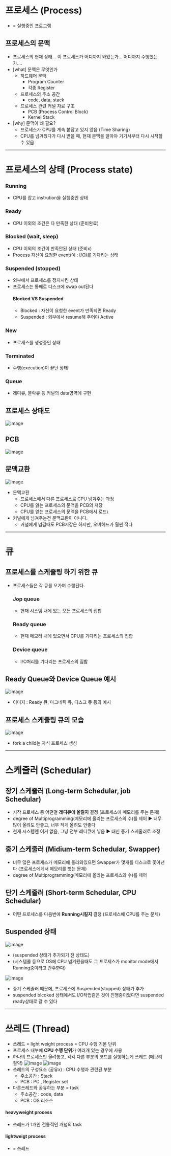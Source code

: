 # 프로세스 (Process)
- = 실행중인 프로그램
## 프로세스의 문맥
- 프로세스의 현재 상태... 이 프로세스가 어디까지 와있는가... 어디까지 수행했는가....
- [what] 문맥은 무엇인가
  - 하드웨어 문맥
    - Program Counter
    - 각종 Register
  - 프로세스의 주소 공간
    - code, data, stack
  - 프로세스 관련 커널 자료 구조
    - PCB (Process Control Block)
    - Kernel Stack
- [why] 문맥이 왜 필요?
  - 프로세스가 CPU를 계속 붙잡고 있지 않음 (Time Sharing)
  - CPU를 넘겨줬다가 다시 받을 때, 현재 문맥을 알아야 거기서부터 다시 시작할 수 있음

 ---

# 프로세스의 상태 (Process state)
### Running
- CPU를 잡고 instrution을 실행중인 상태
### Ready
- CPU 이외의 조건은 다 만족한 상태 (준비완료)
### Blocked (wait, sleep)
- CPU 이외의 조건이 만족안된 상태 (준비x)
- Process 자신이 요청한 event(예 : I/O)를 기다리는 상태
### Suspended (stopped)
- 외부에서 프로세스를 정지시킨 상태
- 프로세스는 통째로 디스크에 swap out된다
  #### Blocked VS Suspended
  - Blocked : 자신이 요청한 event가 만족되면 Ready
  - Suspended : 외부에서 resume해 주어야 Active
### New
- 프로세스를 생성중인 상태
### Terminated 
- 수행(execution)이 끝난 상태
### Queue
- 레디큐, 블락큐 등 커널의 data영역에 구현
## 프로세스 상태도
![image](https://github.com/user-attachments/assets/25a618e9-d897-49fd-86f7-c051d0f303f4)
## PCB
![image](https://github.com/user-attachments/assets/a94b051d-9b57-4d66-9c73-e6581efd1f6a)
## 문맥교환
![image](https://github.com/user-attachments/assets/715f601d-df5d-4c76-b1d1-05fe4a2fb2b4)
- 문맥교환
  - 프로세스에서 다른 프로세스로 CPU 넘겨주는 과정
  - CPU를 잃는 프로세스의 문맥을 PCB의 저장
  - CPU를 얻는 프로세스의 문맥을 PCB에서 로드\
- 커널에게 넘겨주는건 문맥교환이 아니다.
  - 커널에게 넘길때도 PCB저장은 하지만, 오버헤드가 훨씬 적다

 ---

 # 큐
 ## 프로세스를 스케줄링 하기 위한 큐
 - 프로세스들은 각 큐를 오가며 수행된다.
   ### Jop queue
   - 현재 시스템 내에 있는 모든 프로세스의 집합
   ### Ready queue
   - 현재 메모리 내에 있으면서 CPU를 기다리는 프로세스의 집합
   ### Device queue
   - I/O처리를 기다리는 프로세스의 집합
## Ready Queue와 Device Queue 예시
![image](https://github.com/user-attachments/assets/0a528400-7b62-4431-89f0-00d348e2df2b)
- 이미지 : Ready 큐, 마그네틱 큐, 디스크 큐 등의 예시
## 프로세스 스케줄링 큐의 모습
![image](https://github.com/user-attachments/assets/034474d6-3b3f-46c1-8470-46a21b92df00)
- fork a child는 자식 프로세스 생성

---

# 스케줄러 (Schedular)
  ## 장기 스케줄러 (Long-term Schedular, job Schedular)
  - 시작 프로세스 중 어떤걸 **레디큐에 올릴지** 결정 (프로세스에 메모리를 주는 문제)
  - degree of Multiprogramming(메모리에 올리는 프로세스의 수)를 제어 ▶ 너무 많이 올려도 안좋고, 너무 적게 올려도 안좋다
  - 현재 시스템엔 이거 없음, 그냥 전부 레디큐에 넣음 ▶ 대신 중기 스케줄러로 조정
  ## 중기 스케줄러 (Midium-term Schedular, Swapper)
  - 너무 많은 프로세스가 메모리에 올라와있으면 Swapper가 몇개를 디스크로 쫓아낸다 (프로세스에게서 메모리를 뺏는 문제)
  - degree of Multiprogramming(메모리에 올리는 프로세스의 수)를 제어
  ## 단기 스케줄러 (Short-term Schedular, CPU Schedular)
  - 어떤 프로세스를 다음번에 **Running시킬지** 결정 (프로세스에 CPU를 주는 문제)
## Suspended 상태
![image](https://github.com/user-attachments/assets/f36cc699-323c-4837-bcf6-987c0164342e)
- (suspended 상태가 추가되기 전 상태도)
- (시스템콜 등으로 OS에 CPU 넘겨줬을때도 그 프로세스가 monitor mode에서 Running중이라고 간주한다)

![image](https://github.com/user-attachments/assets/75496232-c6bc-4d0d-ab20-42c26af2b4b3)
- 중기 스케줄러 때문에, 프로세스에 Suspended(stopped) 상태가 추가
- suspended blcoked 상태에서도 I/O작업같은 것이 진행중이었다면 suspended ready상태로 갈 수 있다

---

# 쓰레드 (Thread)
- 쓰레드 = light weight process = CPU 수행 기본 단위
- 프로세스 내부에 **CPU 수행 단위**가 여러개 있는 경우에 사용
- 하나의 프로세스만 올려놓고, 각각 다른 부분의 코드를 실행하는게 쓰레드 (메모리 절약)
![image](https://github.com/user-attachments/assets/c03ee349-5b3d-4507-9304-99224e124f81)
![image](https://github.com/user-attachments/assets/69f58f13-786e-44d4-b471-d152b5ef5bd7)
- 쓰레드의 구성요소 (공유x) : CPU 수행과 관련된 부분
  - 주소공간 : Stack
  - PCB : PC , Register set
- 다른쓰레드와 공유하는 부분 = task
  - 주소공간 : code, data
  - PCB : OS 리소스
#### heavyweight process
- 쓰레드가 1개인 전통적인 개념의 task
#### lightweigt process
- = 쓰레드
